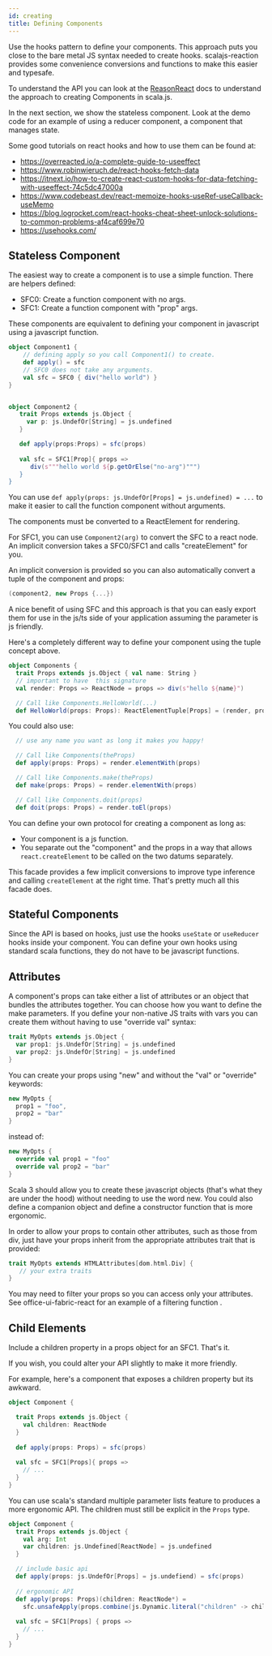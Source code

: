 ```yaml
---
id: creating
title: Defining Components
---
```


Use the hooks pattern to define your components. This approach puts you close to
the bare metal JS syntax needed to create hooks. scalajs-reaction provides some
convenience conversions and functions to make this easier and typesafe.

To understand the API you can look at the
[ReasonReact](https://reasonml.github.io/reason-react) docs to understand the
approach to creating Components in scala.js.

In the next section, we show the stateless component. Look at the
demo code for an example of using a reducer component, a component that manages
state.

Some good tutorials on react hooks and how to use them can be found at:
* https://overreacted.io/a-complete-guide-to-useeffect
* https://www.robinwieruch.de/react-hooks-fetch-data
* https://itnext.io/how-to-create-react-custom-hooks-for-data-fetching-with-useeffect-74c5dc47000a
* https://www.codebeast.dev/react-memoize-hooks-useRef-useCallback-useMemo
* https://blog.logrocket.com/react-hooks-cheat-sheet-unlock-solutions-to-common-problems-af4caf699e70
* https://usehooks.com/

## Stateless Component

The easiest way to create a component is to use a simple function.
There are helpers defined:

* SFC0: Create a function component with no args.
* SFC1: Create a function component with "prop" args.

These components are equivalent to
defining your component in javascript using a javascript function.

```scala
object Component1 {
    // defining apply so you call Component1() to create.
    def apply() = sfc
    // SFC0 does not take any arguments.
    val sfc = SFC0 { div("hello world") }
}


object Component2 {
   trait Props extends js.Object {
     var p: js.UndefOr[String] = js.undefined
   }

   def apply(props:Props) = sfc(props)
   
   val sfc = SFC1[Prop]{ props =>
      div(s"""hello world ${p.getOrElse("no-arg")""")
   }
}
```

You can use `def apply(props: js.UndefOr[Props] = js.undefined) = ...`
to make it easier to call the function component without arguments.

The components must be converted to a
ReactElement for rendering. 

For SFC1, you can use `Component2(arg)` to convert the
SFC to a react node. An implicit conversion takes a SFC0/SFC1
and calls "createElement" for you. 

An implicit conversion is provided so you can also
automatically convert a tuple of the component and props:

```scala
(component2, new Props {...})
```

A nice benefit of using SFC and this approach is that you can easly export them 
for use in the
js/ts side of your application assuming the parameter is js friendly.

Here's a completely different way to define your component using the tuple
concept above. 

```scala
object Components { 
  trait Props extends js.Object { val name: String }
  // important to have  this signature
  val render: Props => ReactNode = props => div(s"hello ${name}")

  // Call like Components.HelloWorld(...)
  def HelloWorld(props: Props): ReactElementTuple[Props] = (render, props)
```

You could also use:

```scala
  // use any name you want as long it makes you happy!

  // Call like Components(theProps)
  def apply(props: Props) = render.elementWith(props)

  // Call like Components.make(theProps)
  def make(props: Props) = render.elementWith(props)

  // Call like Components.doit(props)
  def doit(props: Props) = render.toEl(props) 
```

You can define your own protocol for creating a component as long as:

* Your component is a js function.
* You separate out the "component" and the props in a way that allows
`react.createElement` to be called on the two datums separately.

This facade provides a few implicit conversions to improve type inference
and calling `createElement` at the right time. That's pretty much all
this facade does.

## Stateful Components

Since the API is based on hooks, just use the hooks `useState` or `useReducer`
hooks inside your component. You can define your own hooks using standard
scala functions, they do not have to be javascript functions.

## Attributes

A component's props can take either a list of attributes or an
object that bundles the attributes together. You can choose how you want to
define the make parameters.  If you define your non-native JS traits
 with vars you can create
them without having to use "override val" syntax:

```scala
trait MyOpts extends js.Object {
  var prop1: js.UndefOr[String] = js.undefined
  var prop2: js.UndefOr[String] = js.undefined
}
```

You can create your props using "new" and without the "val" or "override"
keywords:

```scala
new MyOpts { 
  prop1 = "foo",
  prop2 = "bar"
}
```
instead of:

```scala
new MyOpts {
  override val prop1 = "foo"
  override val prop2 = "bar"
}
```

Scala 3 should allow you to create these javascript objects (that's what they
are under the hood) without needing to use the word new. You could also define
a companion object and define a constructor function that is more ergonomic.

In order to allow your props to contain other attributes, such as those from
div, just have your props inherit from the appropriate attributes trait that is
provided:

```scala
trait MyOpts extends HTMLAttributes[dom.html.Div] {
   // your extra traits
}
```

You may need to filter your props so you can access only your attributes. See
office-ui-fabric-react for an example of a filtering function 
. 

## Child Elements

Include a children property in a
props object for an SFC1. That's it. 

If you wish, you could alter your API slightly to make it more
friendly. 

For example, here's a component that exposes a children property
but its awkward. 

```scala
object Component {

  trait Props extends js.Object {
    val children: ReactNode
  }
  
  def apply(props: Props) = sfc(props)
  
  val sfc = SFC1[Props]{ props =>
    // ...
  }
}
```

You can use scala's standard multiple parameter lists feature
to produces a more
ergonomic API. The children must still be explicit in the `Props` type.

```scala
object Component {
  trait Props extends js.Object {
    val arg: Int
    var children: js.Undefined[ReactNode] = js.undefined
  }

  // include basic api
  def apply(props: js.UndefOr[Props] = js.undefiend) = sfc(props)
 
  // ergonomic API 
  def apply(props: Props)(children: ReactNode*) = 
    sfc.unsafeApply(props.combine(js.Dynamic.literal("children" -> children)))
  
  val sfc = SFC1[Props] { props =>
    // ...
  }
}
```
